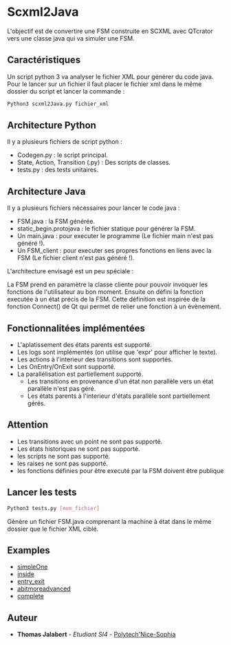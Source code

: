 # Scxml2Java

L'objectif est de convertire une FSM construite en SCXML avec QTcrator vers une classe java qui va simuler une FSM.

## Caractéristiques

Un script python 3 va analyser le fichier XML pour générer du code java.
Pour le lancer sur un fichier il faut placer le fichier xml dans le même dossier du script et lancer la commande :

```bash
Python3 scxml2Java.py fichier_xml
```

## Architecture Python

Il y a plusieurs fichiers de script python :

* Codegen.py : le script principal.
* State, Action, Transition (.py) : Des scripts de classes.
* tests.py : des tests unitaires.

## Architecture Java

Il y a plusieurs fichiers nécessaires pour lancer le code java :

* FSM.java : la FSM générée.
* static_begin.protojava : le fichier statique pour générer la FSM.
* Un main.java : pour executer le programme (Le fichier main n'est pas généré !).
* Un FSM_client : pour executer ses propres fonctions en liens avec la FSM (Le fichier client n'est pas généré !).

L'architecture envisagé est un peu spéciale :

La FSM prend en paramètre la classe cliente pour pouvoir invoquer les fonctions de l'utilisateur au bon moment.
Ensuite on défini la fonction executée à un état précis de la FSM.
Cette définition est inspirée de la fonction Connect() de Qt qui permet de relier une fonction à un évènement.


## Fonctionnalitées implémentées

* L'aplatissement des états parents est supporté.
* Les logs sont implémentés (on utilise que 'expr' pour afficher le texte).
* Les actions à l'interieur des transitions sont supportés.
* Les OnEntry/OnExit sont supporté.
* La parallélisation est partiellement supporté.
  * Les transitions en provenance d'un état non parallèle vers un état parallèle n'est pas géré.
  * Les états parents à l'interieur d'états parallèle sont partiellement gérés.

## Attention

* Les transitions avec un point ne sont pas supporté.
* Les états historiques ne sont pas supporté.
* les scripts ne sont pas supporté.
* les raises ne sont pas supporté.
* les fonctions définies pour être executé par la FSM doivent être publique

## Lancer les tests

```bash
Python3 tests.py [nom_fichier]
```

Gènère un fichier FSM.java comprenant la machine à état dans le même dossier que le fichier XML ciblé.

## Examples

* [simpleOne](https://github.com/atthom/Scxml2Java/tree/master/examples/simpleOne)
* [inside](https://github.com/atthom/Scxml2Java/tree/master/examples/inside)
* [entry_exit](https://github.com/atthom/Scxml2Java/tree/master/examples/entry_exit)
* [abitmoreadvanced](https://github.com/atthom/Scxml2Java/tree/master/examples/abitmoreadvanced)
* [complete](https://github.com/atthom/Scxml2Java/tree/master/examples/complete)

## Auteur

* **Thomas Jalabert** - *Etudiant SI4* - [Polytech'Nice-Sophia](http://www.polytechnice.fr/)
